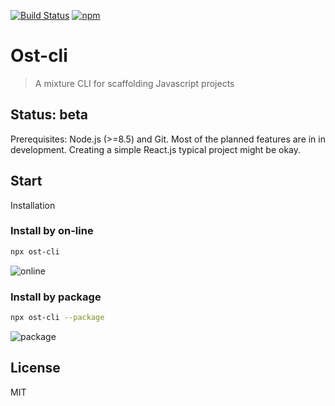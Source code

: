 [![Build Status](https://travis-ci.org/Ironsub/react-cavalier-cli.svg?branch=master)](https://travis-ci.org/Ironsub/react-cavalier-cli)
[![npm](https://img.shields.io/npm/v/ost-cli.svg)](https://www.npmjs.com/package/ost-cli)

# Ost-cli

> A mixture CLI for scaffolding Javascript projects


## Status: beta

Prerequisites: Node.js (>=8.5) and Git.
Most of the planned features are in in development. Creating a simple React.js typical project might be okay.

## Start

Installation

### Install by on-line
```bash
npx ost-cli
```

![online](http://g.recordit.co/0Yxc5zcjil.gif)

### Install by package
```bash
npx ost-cli --package
```
![package](http://g.recordit.co/taIWsnHCNV.gif)

## License

MIT

